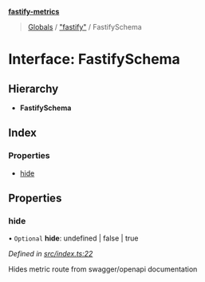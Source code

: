**[fastify-metrics](../README.md)**

> [Globals](../README.md) / ["fastify"](../modules/_fastify_.md) / FastifySchema

# Interface: FastifySchema

## Hierarchy

* **FastifySchema**

## Index

### Properties

* [hide](_fastify_.fastifyschema.md#hide)

## Properties

### hide

• `Optional` **hide**: undefined \| false \| true

*Defined in [src/index.ts:22](https://github.com/SkeLLLa/fastify-metrics/blob/0e445eb/src/index.ts#L22)*

Hides metric route from swagger/openapi documentation
